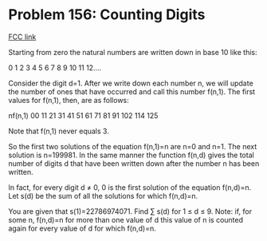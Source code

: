 # Problem 156: Counting Digits

[FCC link](https://www.freecodecamp.org/learn/coding-interview-prep/project-euler/problem-156-counting-digits)

Starting from zero the natural numbers are written down in base 10 like this:

0 1 2 3 4 5 6 7 8 9 10 11 12....

Consider the digit d=1. After we write down each number n, we will update the
number of ones that have occurred and call this number f(n,1). The first values
for f(n,1), then, are as follows:

nf(n,1) 00 11 21 31 41 51 61 71 81 91 102 114 125

Note that f(n,1) never equals 3.

So the first two solutions of the equation f(n,1)=n are n=0 and n=1. The next
solution is n=199981. In the same manner the function f(n,d) gives the total
number of digits d that have been written down after the number n has been
written.

In fact, for every digit d ≠ 0, 0 is the first solution of the equation
f(n,d)=n. Let s(d) be the sum of all the solutions for which f(n,d)=n.

You are given that s(1)=22786974071. Find ∑ s(d) for 1 ≤ d ≤ 9. Note: if, for
some n, f(n,d)=n for more than one value of d this value of n is counted again
for every value of d for which f(n,d)=n.
